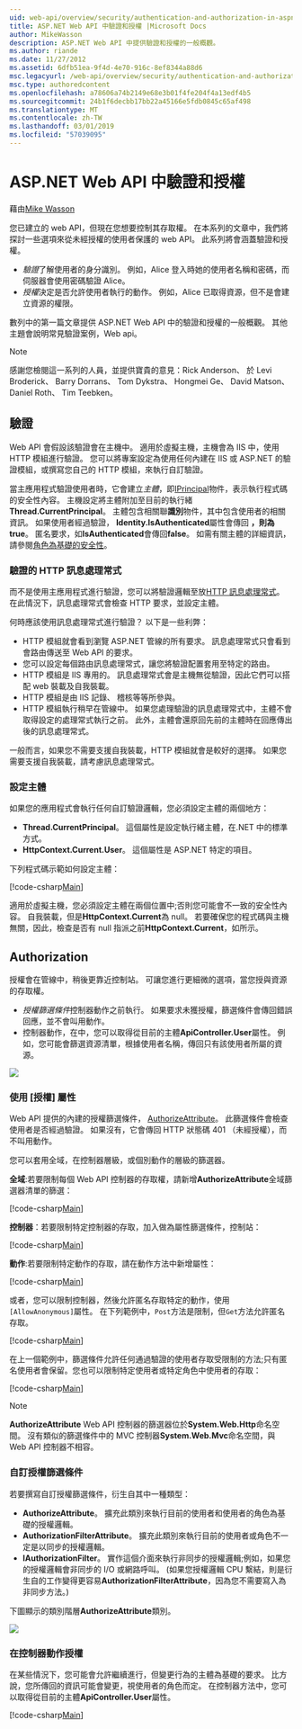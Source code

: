 ```yaml
---
uid: web-api/overview/security/authentication-and-authorization-in-aspnet-web-api
title: ASP.NET Web API 中驗證和授權 |Microsoft Docs
author: MikeWasson
description: ASP.NET Web API 中提供驗證和授權的一般概觀。
ms.author: riande
ms.date: 11/27/2012
ms.assetid: 6dfb51ea-9f4d-4e70-916c-8ef8344a88d6
msc.legacyurl: /web-api/overview/security/authentication-and-authorization-in-aspnet-web-api
msc.type: authoredcontent
ms.openlocfilehash: a78606a74b2149e68e3b01f4fe204f4a13edf4b5
ms.sourcegitcommit: 24b1f6decbb17bb22a45166e5fdb0845c65af498
ms.translationtype: MT
ms.contentlocale: zh-TW
ms.lasthandoff: 03/01/2019
ms.locfileid: "57039095"
---
```

<a name="authentication-and-authorization-in-aspnet-web-api"></a>ASP.NET Web API 中驗證和授權
====================
藉由[Mike Wasson](https://github.com/MikeWasson)

您已建立的 web API，但現在您想要控制其存取權。 在本系列的文章中，我們將探討一些選項來從未經授權的使用者保護的 web API。 此系列將會涵蓋驗證和授權。

- *驗證*了解使用者的身分識別。 例如，Alice 登入時她的使用者名稱和密碼，而伺服器會使用密碼驗證 Alice。
- *授權*決定是否允許使用者執行的動作。 例如，Alice 已取得資源，但不是會建立資源的權限。

數列中的第一篇文章提供 ASP.NET Web API 中的驗證和授權的一般概觀。 其他主題會說明常見驗證案例，Web api。

> [!NOTE]
> 感謝您檢閱這一系列的人員，並提供寶貴的意見：Rick Anderson、 於 Levi Broderick、 Barry Dorrans、 Tom Dykstra、 Hongmei Ge、 David Matson、 Daniel Roth、 Tim Teebken。


## <a name="authentication"></a>驗證

Web API 會假設該驗證會在主機中。 適用於虛擬主機，主機會為 IIS 中，使用 HTTP 模組進行驗證。 您可以將專案設定為使用任何內建在 IIS 或 ASP.NET 的驗證模組，或撰寫您自己的 HTTP 模組，來執行自訂驗證。

當主應用程式驗證使用者時，它會建立*主體*，即[IPrincipal](https://msdn.microsoft.com/library/System.Security.Principal.IPrincipal.aspx)物件，表示執行程式碼的安全性內容。 主機設定將主體附加至目前的執行緒**Thread.CurrentPrincipal**。 主體包含相關聯**識別**物件，其中包含使用者的相關資訊。 如果使用者經過驗證， **Identity.IsAuthenticated**屬性會傳回 **，則為 true**。 匿名要求，如**IsAuthenticated**會傳回**false**。 如需有關主體的詳細資訊，請參閱[角色為基礎的安全性](https://msdn.microsoft.com/library/shz8h065.aspx)。

### <a name="http-message-handlers-for-authentication"></a>驗證的 HTTP 訊息處理常式

而不是使用主應用程式進行驗證，您可以將驗證邏輯至放[HTTP 訊息處理常式](../advanced/http-message-handlers.md)。 在此情況下，訊息處理常式會檢查 HTTP 要求，並設定主體。

何時應該使用訊息處理常式進行驗證？ 以下是一些利弊：

- HTTP 模組就會看到瀏覽 ASP.NET 管線的所有要求。 訊息處理常式只會看到會路由傳送至 Web API 的要求。
- 您可以設定每個路由訊息處理常式，讓您將驗證配置套用至特定的路由。
- HTTP 模組是 IIS 專用的。 訊息處理常式會是主機無從驗證，因此它們可以搭配 web 裝載及自我裝載。
- HTTP 模組是由 IIS 記錄、 稽核等等所參與。
- HTTP 模組執行稍早在管線中。 如果您處理驗證的訊息處理常式中，主體不會取得設定的處理常式執行之前。 此外，主體會還原回先前的主體時在回應傳出後的訊息處理常式。

一般而言，如果您不需要支援自我裝載，HTTP 模組就會是較好的選擇。 如果您需要支援自我裝載，請考慮訊息處理常式。

### <a name="setting-the-principal"></a>設定主體

如果您的應用程式會執行任何自訂驗證邏輯，您必須設定主體的兩個地方：

- **Thread.CurrentPrincipal**。 這個屬性是設定執行緒主體，在.NET 中的標準方式。
- **HttpContext.Current.User**。 這個屬性是 ASP.NET 特定的項目。

下列程式碼示範如何設定主體：

[!code-csharp[Main](authentication-and-authorization-in-aspnet-web-api/samples/sample1.cs)]

適用於虛擬主機，您必須設定主體在兩個位置中;否則您可能會不一致的安全性內容。 自我裝載，但是**HttpContext.Current**為 null。 若要確保您的程式碼與主機無關，因此，檢查是否有 null 指派之前**HttpContext.Current**，如所示。

## <a name="authorization"></a>Authorization

授權會在管線中，稍後更靠近控制站。 可讓您進行更細微的選項，當您授與資源的存取權。

- *授權篩選條件*控制器動作之前執行。 如果要求未獲授權，篩選條件會傳回錯誤回應，並不會叫用動作。
- 控制器動作，在中，您可以取得從目前的主體**ApiController.User**屬性。 例如，您可能會篩選資源清單，根據使用者名稱，傳回只有該使用者所屬的資源。

![](authentication-and-authorization-in-aspnet-web-api/_static/image1.png)

<a id="auth3"></a>
### <a name="using-the-authorize-attribute"></a>使用 [授權] 屬性

Web API 提供的內建的授權篩選條件， [AuthorizeAttribute](https://msdn.microsoft.com/library/system.web.http.authorizeattribute.aspx)。 此篩選條件會檢查使用者是否經過驗證。 如果沒有，它會傳回 HTTP 狀態碼 401 （未經授權），而不叫用動作。

您可以套用全域，在控制器層級，或個別動作的層級的篩選器。

**全域**:若要限制每個 Web API 控制器的存取權，請新增**AuthorizeAttribute**全域篩選器清單的篩選：

[!code-csharp[Main](authentication-and-authorization-in-aspnet-web-api/samples/sample2.cs)]

**控制器**：若要限制特定控制器的存取，加入做為屬性篩選條件，控制站：

[!code-csharp[Main](authentication-and-authorization-in-aspnet-web-api/samples/sample3.cs)]

**動作**:若要限制特定動作的存取，請在動作方法中新增屬性：

[!code-csharp[Main](authentication-and-authorization-in-aspnet-web-api/samples/sample4.cs)]

或者，您可以限制控制器，然後允許匿名存取特定的動作，使用`[AllowAnonymous]`屬性。 在下列範例中，`Post`方法是限制，但`Get`方法允許匿名存取。

[!code-csharp[Main](authentication-and-authorization-in-aspnet-web-api/samples/sample5.cs)]

在上一個範例中，篩選條件允許任何通過驗證的使用者存取受限制的方法;只有匿名使用者會保留。您也可以限制特定使用者或特定角色中使用者的存取：

[!code-csharp[Main](authentication-and-authorization-in-aspnet-web-api/samples/sample6.cs)]

> [!NOTE]
> **AuthorizeAttribute** Web API 控制器的篩選器位於**System.Web.Http**命名空間。 沒有類似的篩選條件中的 MVC 控制器**System.Web.Mvc**命名空間，與 Web API 控制器不相容。


### <a name="custom-authorization-filters"></a>自訂授權篩選條件

若要撰寫自訂授權篩選條件，衍生自其中一種類型：

- **AuthorizeAttribute**。 擴充此類別來執行目前的使用者和使用者的角色為基礎的授權邏輯。
- **AuthorizationFilterAttribute**。 擴充此類別來執行目前的使用者或角色不一定是以同步的授權邏輯。
- **IAuthorizationFilter**。 實作這個介面來執行非同步的授權邏輯;例如，如果您的授權邏輯會非同步的 I/O 或網路呼叫。 (如果您授權邏輯 CPU 繫結，則是衍生自的工作變得更容易**AuthorizationFilterAttribute**，因為您不需要寫入為非同步方法。)

下圖顯示的類別階層**AuthorizeAttribute**類別。

![](authentication-and-authorization-in-aspnet-web-api/_static/image2.png)

### <a name="authorization-inside-a-controller-action"></a>在控制器動作授權

在某些情況下，您可能會允許繼續進行，但變更行為的主體為基礎的要求。 比方說，您所傳回的資訊可能會變更，視使用者的角色而定。 在控制器方法中，您可以取得從目前的主體**ApiController.User**屬性。

[!code-csharp[Main](authentication-and-authorization-in-aspnet-web-api/samples/sample7.cs)]
